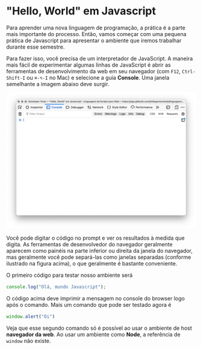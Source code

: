 # "Hello, World" em Javascript

Para aprender uma nova linguagem de programação, a prática é a parte mais importante do processo. Então, vamos começar com uma pequena prática de Javascript para apresentar o ambiente que iremos trabalhar durante esse semestre.

Para fazer isso, você precisa de um interpretador de JavaScript. A maneira mais fácil de experimentar algumas linhas de JavaScript é abrir as ferramentas de desenvolvimento da web em seu navegador \(com `F12`, `Ctrl-Shift-I` ou `⌘-⌥-I` no Mac\) e selecione a guia **Console**. Uma janela semelhante a imagem abaixo deve surgir.

![Tela de &quot;Ferramentas de Desenvolvedor&quot; no navegador Firefox.](../.gitbook/assets/screen-shot-2021-06-07-at-19.09.18.png)

Você pode digitar o código no prompt e ver os resultados à medida que digita. As ferramentas de desenvolvedor do navegador geralmente aparecem como painéis na parte inferior ou direita da janela do navegador, mas geralmente você pode separá-las como janelas separadas \(conforme ilustrado na figura acima\), o que geralmente é bastante conveniente.

O primeiro código para testar nosso ambiente será

```javascript
console.log("Olá, mundo Javascript");
```

O código acima deve imprimir a mensagem no console do browser logo após o comando. Mais um comando que pode ser testado agora é

```javascript
window.alert("Oi")
```

Veja que esse segundo comando só é possível ao usar o ambiente de host **navegador da web**. Ao usar um ambiente como **Node**, a referência de `window` não existe.

